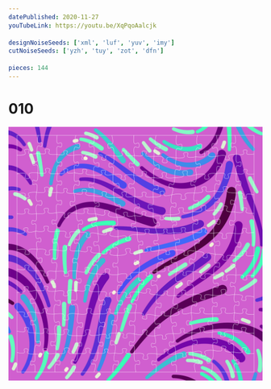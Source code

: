 ```yaml
---
datePublished: 2020-11-27
youTubeLink: https://youtu.be/XqPqoAalcjk

designNoiseSeeds: ['xml', 'luf', 'yuv', 'imy']
cutNoiseSeeds: ['yzh', 'tuy', 'zot', 'dfn']

pieces: 144
---
```


# 010

![canvas](result/010_xml-luf-yuv-imy_yzh-tuy-zot-dfn.png?raw=true)
